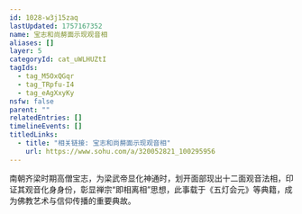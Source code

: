 ```yaml
---
id: 1028-w3j15zaq
lastUpdated: 1757167352
name: 宝志和尚剺面示现观音相
aliases: []
layer: 5
categoryId: cat_uWLHUZtI
tagIds:
  - tag_M5OxQGqr
  - tag_TRpfu-I4
  - tag_eAgXxyKy
nsfw: false
parent: ""
relatedEntries: []
timelineEvents: []
titledLinks:
  - title: "相关链接: 宝志和尚剺面示现观音相"
    url: https://www.sohu.com/a/320052821_100295956
---
```


南朝齐梁时期高僧宝志，为梁武帝显化神通时，划开面部现出十二面观音法相，印证其观音化身身份，彰显禅宗“即相离相”思想，此事载于《五灯会元》等典籍，成为佛教艺术与信仰传播的重要典故。